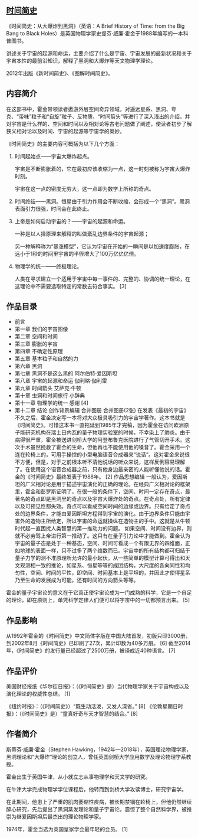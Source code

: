 ## [时间简史](https://zh.wikipedia.org/wiki/%E6%97%B6%E9%97%B4%E7%AE%80%E5%8F%B2)

《时间简史：从大爆炸到黑洞》（英语：A Brief History of Time: from the Big Bang to Black Holes）是英国物理学家史提芬·威廉·霍金于1988年编写的一本科普图书。

讲述关于宇宙的起源和命运，主要介绍了什么是宇宙、宇宙发展的最新状况和关于宇宙本性的最前沿知识，解释了黑洞和大爆炸等天文物理学理论。

2012年出版《新时间简史》、《图解时间简史》。

## 内容简介
在这部书中，霍金带领读者遨游外层空间奇异领域，对遥远星系、黑洞、夸克、“带味”粒子和“自旋”粒子、反物质、“时间箭头”等进行了深入浅出的介绍，并对宇宙是什么样的、空间和时间以及相对论等古老问题做了阐述，使读者初步了解狭义相对论以及时间、宇宙的起源等宇宙学的奥妙。

《时间简史》的主要内容可概括为以下几个方面：
1. 时间起始点——宇宙大爆炸起点。

    宇宙是不断膨胀着的，它在最初应该收缩为一点，这一时刻被称为宇宙大爆炸时刻。

    宇宙在这一点的密度无穷大，这一点即为数学上所称的奇点。
2. 时间终结——黑洞。恒星由于引力作用会不断收缩，会形成一个“黑洞”。黑洞表面引力很强，时间会在此终止。
3. 上帝是如何启动宇宙的？——宇宙的起源和命运。

    一种是以人择原理来解释的叫做紊乱边界条件的宇宙起源；
    
    另一种解释称为“暴涨模型”，它认为宇宙在开始的一瞬间是以加速度膨胀，在远小于1秒的时间里宇宙的半径增大了100万亿亿亿倍。
4. 物理学的统一——终极理论。

    人类在寻求建立一个适用于宇宙中每一事件的、完整的、协调的统一理论，在这理论中不需要选取特定的常数去符合事实。 [3] 

## 作品目录
- 前言	
- 第一章 我们的宇宙图像	
- 第二章 空间和时间	
- 第三章 膨胀的宇宙	
- 第四章 不确定性原理	
- 第五章 基本粒子和自然的力	
- 第六章 黑洞	
- 第七章 黑洞不是这么黑的	阿尔伯特·爱因斯坦
- 第八章 宇宙的起源和命运	伽利略·伽利雷
- 第九章 时间箭头	艾萨克·牛顿
- 第十章 虫洞和时间旅行	小辞典
- 第十一章 物理学的统一	感谢 [4] 
- 第十二章 结论
创作背景编辑
合并图册
合并图册(2张)
在发表《最初的宇宙》不久之后，霍金决定写一本将对大众极具吸引力的宇宙学著作。这本书就是《时间简史》。可惜这本书一直拖延到1985年才完稿，因为霍金在访问欧洲原子能研究机构在瑞士日内瓦的量子物理实验室的时候，不幸染上了肺炎。由于病得很严重，霍金被送进剑桥大学的阿登布鲁克医院进行了气管切开手术。这次手术虽然挽救了霍金的生命，但他再也不能使用他的嗓音了。霍金采用一个连在轮椅上的，可用手操控的小型电脑语音合成器来“说话”。这对霍金来说很不方便，但是，对于之前根本听不清他说话的听众来说，这样反倒容易理解了。在使用这个语音合成器之前，只有他身边最亲密的人能听懂他说的话。霍金的《时间简史》最终发表于1988年。 [2] 
作品思想编辑
一般认为，爱因斯坦的广义相对论是用于描述宇宙演化的正确的理论。在经典广义相对论的框架里，霍金和彭罗斯证明了，在很一般的条件下，空间、时间一定存在奇点，最著名的奇点即是黑洞里的奇点以及宇宙大爆炸处的奇点。在奇点处，所有定律以及可预见性都失效。奇点可以看成空间时间的边缘或边界。只有给定了奇点处的边界条件，才能由爱因斯坦方程得到宇宙的演化。由于边界条件只能由宇宙外的造物主所给定，所以宇宙的命运就操纵在造物主的手中。这就是从牛顿时代起一直困扰人类智慧的第一推动力的问题。
如果空间、时间没有边界，则就不必劳驾上帝进行第一推动了。这只有在量子引力论中才能做到。霍金认为宇宙的量子态是处于一种基态，空间、时间可看成一个有限无界的四维面，正如地球的表面一样，只不过多了两个维数而已。宇宙中的所有结构都可归结于量子力学的测不准原理所允许的最小起伏。从一些简单的模型计算可得出和天文观测相一致的推论，如星系、恒星等等的成团结构，大尺度的各向同性和均匀性，空间、时间的平性，即空间、时间基本上是平坦的，并因此才使得星系乃至生命的发展成为可能，还有时间的方向箭头等等。

霍金的量子宇宙论的意义在于它真正使宇宙论成为一门成熟的科学，它是一个自足的理论，即在原则上，单凭科学定律人们便可以将宇宙中的一切都预言出来。 [5] 
## 作品影响
从1992年霍金的《时间简史》中文简体字版在中国大陆首发，初版只印3000册，到2002年8月《时间简史》已印刷了27次，累计印数为40多万册。 [6] 
截至2014年，《时间简史》的发行量已经超过了2500万册，被译成近40种语言。 [7] 

## 作品评价
美国财经报纸《华尔街日报》：（《时间简史》是）当代物理学家关于宇宙构成以及演化理论的权威性总结。 [1] 

《纽约时报》：（《时间简史》）“既生动活泼，又发人深省。” [8] 
《伦敦星期日时报》：（《时间简史》是）“童真好奇与天才智慧的结合。” [8] 

## 作者简介
斯蒂芬·威廉·霍金（Stephen Hawking，1942年—2018年），英国理论物理学家，黑洞理论和“大爆炸”理论的创立人，曾任英国剑桥大学应用数学及理论物理学系教授。

霍金出生于英国牛津，从小就立志从事物理学和天文学的研究。

在牛津大学完成物理学学位课程后，他转而到剑桥大学攻读博士，研究宇宙学。

在此期间，他患上了严重的肌肉萎缩性疾病，被长期禁锢在轮椅上，但他仍然继续醉心研究，先后提出了黑洞蒸发理论和量子宇宙论，震惊了整个自然科学界，被推崇为继爱因斯坦后最杰出的理论物理学家。

1974年，霍金当选为英国皇家学会最年轻的会员。 [1]
